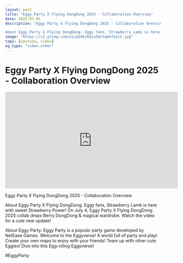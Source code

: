 ```yaml
---
layout: post
title: "Eggy Party X Flying DongDong 2025 - Collaboration Overview"
date: 2025-07-05
description: "Eggy Party X Flying DongDong 2025 - Collaboration Overview

About Eggy Party X Flying DongDong: Eggy fans, Strawberry Lamb is here with sweet Strawberry..."
image: "https://i1.ytimg.com/vi/pbXAzRZuxOA/hqdefault.jpg"
tags: [youtube, video]
og_type: "video.other"
---
```


<script type="application/ld+json">
{
  "@context": "http://schema.org",
  "@type": "VideoObject",
  "name": "Eggy Party X Flying DongDong 2025 - Collaboration Overview",
  "description": "Eggy Party X Flying DongDong 2025 - Collaboration Overview\n\nAbout Eggy Party X Flying DongDong: Eggy fans, Strawberry Lamb is here with sweet Strawberry Power! On July 4, Eggy Party X Flying DongDong 2025 collab drops Berry DongDong & magical wardrobe. Watch the video for a cute new update! \n\nAbout Eggy Party: Eggy Party is a popular party game developed by NetEase Games. Welcome to the Eggyverse! A world full of party and play! Create your own maps to enjoy with your friends! Team up with other cute Eggies! Dive into this Egg-citing Eggyverse!\n\n#EggyParty",
  "thumbnailUrl": "https://i1.ytimg.com/vi/pbXAzRZuxOA/hqdefault.jpg",
  "uploadDate": "2025-07-05T13:01:38",
  "embedUrl": "https://www.youtube.com/embed/pbXAzRZuxOA",
  "publisher": {
    "@type": "Person",
    "name": "Celo Zaga"
  },
  "mainEntityOfPage": {
    "@type": "WebPage",
    "@id": "https://celozaga.github.io/2025/07/05/eggy-party-x-flying-dongdong-2025---collaboration-overview-pbXAzRZuxOA.html"
  },
  "duration": "PT0M0S"
}
</script>

<script type="application/ld+json">
{
  "@context": "http://schema.org",
  "@type": "BlogPosting",
  "headline": "Eggy Party X Flying DongDong 2025 - Collaboration Overview",
  "image": "https://i1.ytimg.com/vi/pbXAzRZuxOA/hqdefault.jpg",
  "publisher": {
    "@type": "Person",
    "name": "Celo Zaga"
  },
  "url": "https://celozaga.github.io/2025/07/05/eggy-party-x-flying-dongdong-2025---collaboration-overview-pbXAzRZuxOA.html",
  "datePublished": "2025-07-05T13:01:38",
  "dateCreated": "2025-07-05T13:01:38",
  "dateModified": "2025-07-05T13:01:38",
  "description": "Eggy Party X Flying DongDong 2025 - Collaboration Overview\n\nAbout Eggy Party X Flying DongDong: Eggy fans, Strawberry Lamb is here with sweet Strawberry...",
  "author": {
    "@type": "Person",
    "name": "Celo Zaga"
  },
  "mainEntityOfPage": {
    "@type": "WebPage",
    "@id": "https://celozaga.github.io/2025/07/05/eggy-party-x-flying-dongdong-2025---collaboration-overview-pbXAzRZuxOA.html"
  }
}
</script>

<h1 class="youtube-post-title">Eggy Party X Flying DongDong 2025 - Collaboration Overview</h1>

<iframe width="560" height="315" src="https://www.youtube.com/embed/pbXAzRZuxOA" class="youtube-post-embed" frameborder="0" allowfullscreen></iframe>

<p class="youtube-post-description">Eggy Party X Flying DongDong 2025 - Collaboration Overview

About Eggy Party X Flying DongDong: Eggy fans, Strawberry Lamb is here with sweet Strawberry Power! On July 4, Eggy Party X Flying DongDong 2025 collab drops Berry DongDong & magical wardrobe. Watch the video for a cute new update! 

About Eggy Party: Eggy Party is a popular party game developed by NetEase Games. Welcome to the Eggyverse! A world full of party and play! Create your own maps to enjoy with your friends! Team up with other cute Eggies! Dive into this Egg-citing Eggyverse!

#EggyParty</p>
